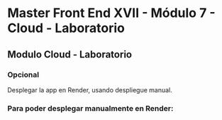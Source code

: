 # Master Front End XVII - Módulo 7 - Cloud - Laboratorio

## Modulo Cloud - Laboratorio

### Opcional

Desplegar la app en Render, usando despliegue manual.

### Para poder desplegar manualmente en Render:

